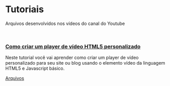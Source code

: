 <h1>Tutoriais</h1>
<p>Arquivos desenvolvidos nos vídeos do canal do Youtube</p><br>

<h3><a href="https://www.youtube.com/watch?v=mUW3IqpAtH0" target="_blank">Como criar um player de vídeo HTML5 personalizado</a></h3>
<p>Neste tutorial você vai aprender como criar um player de vídeo personalizado para seu site ou blog usando o elemento vídeo da linguagem HTML5 e Javascript básico.</p>
<a href="https://github.com/jetersonlordano/tutoriais/tree/master/Player" target="_blank">Arquivos</a>

